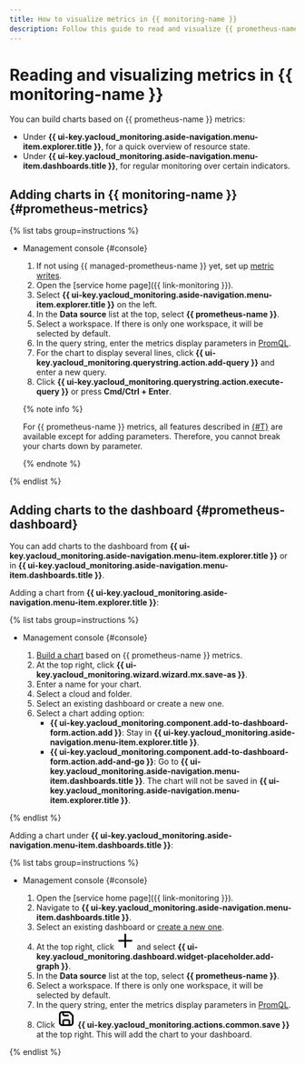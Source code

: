 ```yaml
---
title: How to visualize metrics in {{ monitoring-name }}
description: Follow this guide to read and visualize {{ prometheus-name }} metrics in {{ monitoring-name }}.
---
```


# Reading and visualizing metrics in {{ monitoring-name }}

You can build charts based on {{ prometheus-name }} metrics:

* Under **{{ ui-key.yacloud_monitoring.aside-navigation.menu-item.explorer.title }}**, for a quick overview of resource state.
* Under **{{ ui-key.yacloud_monitoring.aside-navigation.menu-item.dashboards.title }}**, for regular monitoring over certain indicators.


## Adding charts in {{ monitoring-name }} {#prometheus-metrics}

{% list tabs group=instructions %}

- Management console {#console}

  1. If not using {{ managed-prometheus-name }} yet, set up [metric writes](../ingestion/index.md).
  1. Open the [service home page]({{ link-monitoring }}).
  1. Select **{{ ui-key.yacloud_monitoring.aside-navigation.menu-item.explorer.title }}** on the left.
  1. In the **Data source** list at the top, select **{{ prometheus-name }}**.
  1. Select a workspace. If there is only one workspace, it will be selected by default.
  1. In the query string, enter the metrics display parameters in [PromQL](https://prometheus.io/docs/prometheus/latest/querying/basics/).
  1. For the chart to display several lines, click **{{ ui-key.yacloud_monitoring.querystring.action.add-query }}** and enter a new query.
  1. Click **{{ ui-key.yacloud_monitoring.querystring.action.execute-query }}** or press **Cmd/Ctrl + Enter**.

  {% note info %}

  For {{ prometheus-name }} metrics, all features described in [{#T}](../../metric/metric-explorer.md) are available except for adding parameters. Therefore, you cannot break your charts down by parameter.

  {% endnote %}

{% endlist %}

## Adding charts to the dashboard {#prometheus-dashboard}

You can add charts to the dashboard from **{{ ui-key.yacloud_monitoring.aside-navigation.menu-item.explorer.title }}** or in **{{ ui-key.yacloud_monitoring.aside-navigation.menu-item.dashboards.title }}**.

Adding a chart from **{{ ui-key.yacloud_monitoring.aside-navigation.menu-item.explorer.title }}**:

{% list tabs group=instructions %}

- Management console {#console}

  1. [Build a chart](#prometheus-metrics) based on {{ prometheus-name }} metrics.
  1. At the top right, click **{{ ui-key.yacloud_monitoring.wizard.wizard.mx.save-as }}**.
  1. Enter a name for your chart.
  1. Select a cloud and folder.
  1. Select an existing dashboard or create a new one.
  1. Select a chart adding option:
     * **{{ ui-key.yacloud_monitoring.component.add-to-dashboard-form.action.add }}**: Stay in **{{ ui-key.yacloud_monitoring.aside-navigation.menu-item.explorer.title }}**.
     * **{{ ui-key.yacloud_monitoring.component.add-to-dashboard-form.action.add-and-go }}**: Go to **{{ ui-key.yacloud_monitoring.aside-navigation.menu-item.dashboards.title }}**. The chart will not be saved in **{{ ui-key.yacloud_monitoring.aside-navigation.menu-item.explorer.title }}**.

{% endlist %}

Adding a chart under **{{ ui-key.yacloud_monitoring.aside-navigation.menu-item.dashboards.title }}**:

{% list tabs group=instructions %}

- Management console {#console}

  1. Open the [service home page]({{ link-monitoring }}).
  1. Navigate to **{{ ui-key.yacloud_monitoring.aside-navigation.menu-item.dashboards.title }}**.
  1. Select an existing dashboard or [create a new one](../../dashboard/create.md).
  1. At the top right, click ![image](../../../../_assets/console-icons/plus.svg) and select **{{ ui-key.yacloud_monitoring.dashboard.widget-placeholder.add-graph }}**.
  1. In the **Data source** list at the top, select **{{ prometheus-name }}**.
  1. Select a workspace. If there is only one workspace, it will be selected by default.
  1. In the query string, enter the metrics display parameters in [PromQL](https://prometheus.io/docs/prometheus/latest/querying/basics/).
  1. Click ![image](../../../../_assets/console-icons/floppy-disk.svg) **{{ ui-key.yacloud_monitoring.actions.common.save }}** at the top right. This will add the chart to your dashboard.

{% endlist %}

